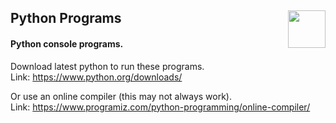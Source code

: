 <h2>
  <span>Python Programs</span>
  <img src="https://user-images.githubusercontent.com/41794735/207310250-b0fefb80-7de5-4bbe-a043-82e161b9e041.png" align="right" width="60"/>
</h2>
<h4>Python console programs.</h4>

Download latest python to run these programs.
<br/>
Link: https://www.python.org/downloads/

Or use an online compiler (this may not always work).
<br/>
Link: https://www.programiz.com/python-programming/online-compiler/
